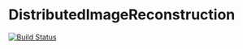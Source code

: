 # DistributedImageReconstruction

[![Build Status](https://github.com/nHackel/DistributedImageReconstruction.jl/actions/workflows/CI.yml/badge.svg?branch=main)](https://github.com/nHackel/DistributedImageReconstruction.jl/actions/workflows/CI.yml?query=branch%3Amain)
